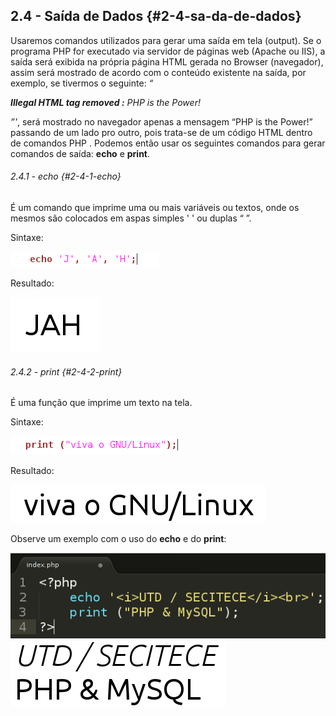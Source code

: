 ## 2.4 - Saída de Dados {#2-4-sa-da-de-dados}

Usaremos comandos utilizados para gerar uma saída em tela (output). Se o programa PHP for executado via servidor de páginas web (Apache ou IIS), a saída será exibida na própria página HTML gerada no Browser (navegador), assim será mostrado de acordo com o conteúdo existente na saída, por exemplo, se tivermos o seguinte: _“_

_**Illegal HTML tag removed :** PHP is the Power!_

_”&#039;_, será mostrado no navegador apenas a mensagem “PHP is the Power!” passando de um lado pro outro, pois trata-se de um código HTML dentro de comandos PHP . Podemos então usar os seguintes comandos para gerar comandos de saída: **echo** e **print**.

###### 2.4.1 - echo {#2-4-1-echo}

É um comando que imprime uma ou mais variáveis ou textos, onde os mesmos são colocados em aspas simples &#039; &#039; ou duplas “ ”.

Sintaxe:

![](../assets/figuras32.png)

Resultado:

![](../assets/figuras33.png)

###### 2.4.2 - print {#2-4-2-print}

É uma função que imprime um texto na tela.

Sintaxe:

![](../assets/figuras34.png)

Resultado:

![](../assets/figuras35.png)

Observe um exemplo com o uso do **echo** e do **print**:

![](../assets/figuras36.png)![](../assets/figuras37.png)